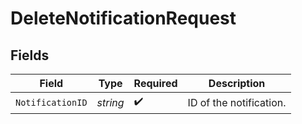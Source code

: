# DeleteNotificationRequest


## Fields

| Field                   | Type                    | Required                | Description             |
| ----------------------- | ----------------------- | ----------------------- | ----------------------- |
| `NotificationID`        | *string*                | :heavy_check_mark:      | ID of the notification. |